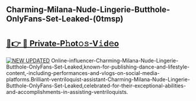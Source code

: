 ## Charming-Milana-Nude-Lingerie-Butthole-OnlyFans-Set-Leaked-(0tmsp)


# <h2><a href="https://mediaupload.pro?-19M">🔗👉 🔴 Private-P𝚑ot𝚘𝚜-V𝚒d𝚎o</a></h2>

[![NEW UPDATED](https://i.imgur.com/0qMVB7G.gif)](https://mediaupload.pro?-19M)
Online-influencer-Charming-Milana-Nude-Lingerie-Butthole-OnlyFans-Set-Leaked,known-for-publishing-dance-and-lifestyle-content,-including-performances-and-vlogs-on-social-media-platforms.Brilliant-ventriloquist-assistant-Charming-Milana-Nude-Lingerie-Butthole-OnlyFans-Set-Leaked,celebrated-for-their-exceptional-abilities-and-accomplishments-in-assisting-ventriloquists.  